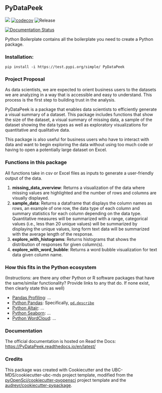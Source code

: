 ## PyDataPeek 

![](https://github.com/mirohu/pydatapeek/workflows/build/badge.svg) [![codecov](https://codecov.io/gh/mirohu/foocat/branch/master/graph/badge.svg)](https://codecov.io/gh/mirohu/pydatapeek) ![Release](https://github.com/mirohu/pydatapeek/workflows/Release/badge.svg)

[![Documentation Status](https://readthedocs.org/projects/pydatapeek/badge/?version=latest)](https://pydatapeek.readthedocs.io/en/latest/?badge=latest)

Python Boilerplate contains all the boilerplate you need to create a Python package.

### Installation:

```
pip install -i https://test.pypi.org/simple/ PyDataPeek
```

### Project Proposal
As data scientists, we are expected to orient business users to the datasets we are analyzing in a way that is accessible and easy to understand. This process is the first step to building trust in the analysis.

PyDataPeek is a package that enables data scientists to efficiently generate a visual summary of a dataset. This package includes functions that show the size of the dataset, a visual summary of missing data, a sample of the dataset showing the data types as well as exploratory visualizations for quantitative and qualitative data.

This package is also useful for business users who have to interact with data and want to begin exploring the data without using too much code or having to open a potentially large dataset on Excel. 

### Functions in this package
All functions take in csv or Excel files as inputs to generate a user-friendly output of the data.
1. **missing_data_overview**: Returns a visualization of the data where missing values are highlighted and the number of rows and columns are visually displayed.
2. **sample_data**: Returns a dataframe that displays the column names as rows, an example of one row, the data type of each column and summary statistics for each column depending on the data type. Quantitative measures will be summarized with a range, categorical values (i.e., less than 20 unique values) will be summarized by displaying the unique values, long form text data will be summarized with the average length of the response. 
3. **explore_with_histograms**: Returns histograms that shows the distribution of responses for given column(s). 
4. **explore_with_word_bubble**: Returns a word bubble visualization for text data given column name.

### How this fits in the Python ecosystem
(Instructions: are there any other Python or R software packages that have the same/similar functionality? Provide links to any that do. If none exist, then clearly state this as well)
- [Pandas Profiling](https://pandas-profiling.github.io/pandas-profiling/docs/): ...
- [Python Pandas](https://pandas.pydata.org): Specifically, [`pd.describe`](https://pandas.pydata.org/pandas-docs/stable/reference/api/pandas.DataFrame.describe.html)
- [Python Altair](https://altair-viz.github.io): ...
- [Python Seaborn](https://seaborn.pydata.org): ...
- [Python WordCloud](https://github.com/amueller/word_cloud): ...

### Documentation
The official documentation is hosted on Read the Docs: <https://PyDataPeek.readthedocs.io/en/latest/>

### Credits
This package was created with Cookiecutter and the UBC-MDS/cookiecutter-ubc-mds project template, modified from the [pyOpenSci/cookiecutter-pyopensci](https://github.com/pyOpenSci/cookiecutter-pyopensci) project template and the [audreyr/cookiecutter-pypackage](https://github.com/audreyr/cookiecutter-pypackage).






